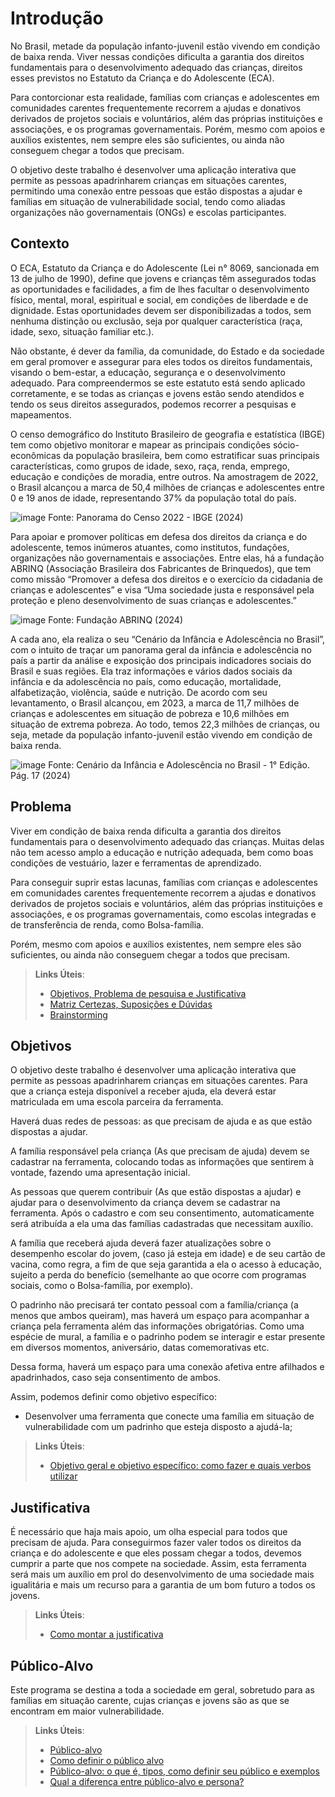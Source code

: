 # Introdução

No Brasil, metade da população infanto-juvenil estão vivendo em condição de baixa renda. Viver nessas condições dificulta a garantia dos direitos fundamentais para o desenvolvimento adequado das crianças, direitos esses previstos no Estatuto da Criança e do Adolescente (ECA). 

Para contorcionar esta realidade, famílias com crianças e adolescentes em comunidades carentes frequentemente recorrem a ajudas e donativos derivados de projetos sociais e voluntários, além das próprias instituições e associações, e os programas governamentais. Porém, mesmo com apoios e auxílios existentes, nem sempre eles são suficientes, ou ainda não conseguem chegar a todos que precisam.

O objetivo deste trabalho é desenvolver uma aplicação interativa que permite as pessoas apadrinharem crianças em situações carentes, permitindo uma conexão entre pessoas que estão dispostas a ajudar e famílias em situação de vulnerabilidade social, tendo como aliadas organizações não governamentais (ONGs) e escolas participantes.

## Contexto

O ECA, Estatuto da Criança e do Adolescente (Lei n° 8069, sancionada em 13 de julho de 1990), define que jovens e crianças têm assegurados todas as oportunidades e facilidades, a fim de lhes facultar o desenvolvimento físico, mental, moral, espiritual e social, em condições de liberdade e de dignidade. Estas oportunidades devem ser disponibilizadas a todos, sem nenhuma distinção ou exclusão, seja por qualquer característica (raça, idade, sexo, situação familiar etc.).

Não obstante, é dever da família, da comunidade, do Estado e da sociedade em geral promover e assegurar para eles todos os direitos fundamentais, visando o bem-estar, a educação, segurança e o desenvolvimento adequado.
Para compreendermos se este estatuto está sendo aplicado corretamente, e se todas as crianças e jovens estão sendo atendidos e tendo os seus direitos assegurados, podemos recorrer a pesquisas e mapeamentos.

O censo demográfico do Instituto Brasileiro de geografia e estatística (IBGE) tem como objetivo monitorar e mapear as principais condições sócio-econômicas da população brasileira, bem como estratificar suas principais características, como grupos de idade, sexo, raça, renda, emprego, educação e condições de moradia, entre outros. Na amostragem de 2022, o Brasil alcançou a marca de 50,4 milhões de crianças e adolescentes entre 0 e 19 anos de idade, representando 37% da população total do país. 

![image](https://github.com/ICEI-PUC-Minas-PMV-ADS/PMV-ADS-2024-1-E2-IntApp-Proj-T3-Grupo2/assets/110932147/4966a10c-a058-48d4-9671-ccd66109f16c)
Fonte: Panorama do Censo 2022 - IBGE (2024)


Para apoiar e promover políticas em defesa dos direitos da criança e do adolescente, temos inúmeros atuantes, como institutos, fundações, organizações não governamentais e associações. Entre elas, há a fundação ABRINQ (Associação Brasileira dos Fabricantes de Brinquedos), que tem como missão “Promover a defesa dos direitos e o exercício da cidadania de crianças e adolescentes” e visa “Uma sociedade justa e responsável pela proteção e pleno desenvolvimento de suas crianças e adolescentes.”

![image](https://github.com/ICEI-PUC-Minas-PMV-ADS/PMV-ADS-2024-1-E2-IntApp-Proj-T3-Grupo2/assets/110932147/33c4dc53-0b77-40d4-bc00-9e7e09c57973)
Fonte: Fundação ABRINQ (2024)

A cada ano, ela realiza o seu “Cenário da Infância e Adolescência no Brasil”, com o intuito de traçar um panorama geral da infância e adolescência no país a partir da análise e exposição dos principais indicadores sociais do Brasil e suas regiões. Ela traz informações e vários dados sociais da infância e da adolescência no país, como educação, mortalidade, alfabetização, violência, saúde e nutrição. De acordo com seu levantamento, o Brasil alcançou, em 2023, a marca de 11,7 milhões de crianças e adolescentes em situação de pobreza e 10,6 milhões em situação de extrema pobreza. Ao todo, temos 22,3 milhões de crianças, ou seja, metade da população infanto-juvenil estão vivendo em condição de baixa renda.

![image](https://github.com/ICEI-PUC-Minas-PMV-ADS/PMV-ADS-2024-1-E2-IntApp-Proj-T3-Grupo2/assets/110932147/f75d7fba-97c5-4ba5-9f1d-8e2ca3239bae)
Fonte: Cenário da Infância e Adolescência no Brasil - 1° Edição. Pág. 17 (2024)

## Problema

Viver em condição de baixa renda dificulta a garantia dos direitos fundamentais para o desenvolvimento adequado das crianças. Muitas delas não tem acesso amplo a educação e nutrição adequada, bem como boas condições de vestuário, lazer e ferramentas de aprendizado.

Para conseguir suprir estas lacunas, famílias com crianças e adolescentes em comunidades carentes frequentemente recorrem a ajudas e donativos derivados de projetos sociais e voluntários, além das próprias instituições e associações, e os programas governamentais, como escolas integradas e de transferência de renda, como Bolsa-família.

Porém, mesmo com apoios e auxílios existentes, nem sempre eles são suficientes, ou ainda não conseguem chegar a todos que precisam.




> **Links Úteis**:
> - [Objetivos, Problema de pesquisa e Justificativa](https://medium.com/@versioparole/objetivos-problema-de-pesquisa-e-justificativa-c98c8233b9c3)
> - [Matriz Certezas, Suposições e Dúvidas](https://medium.com/educa%C3%A7%C3%A3o-fora-da-caixa/matriz-certezas-suposi%C3%A7%C3%B5es-e-d%C3%BAvidas-fa2263633655)
> - [Brainstorming](https://www.euax.com.br/2018/09/brainstorming/)

## Objetivos

O objetivo deste trabalho é desenvolver uma aplicação interativa que permite as pessoas apadrinharem crianças em situações carentes. Para que a criança esteja disponível a receber ajuda, ela deverá estar matriculada em uma escola parceira da ferramenta.

Haverá duas redes de pessoas: as que precisam de ajuda e as que estão dispostas a ajudar. 

A família responsável pela criança (As que precisam de ajuda) devem se cadastrar na ferramenta, colocando todas as informações que sentirem à vontade, fazendo uma apresentação inicial. 

As pessoas que querem contribuir (As que estão dispostas a ajudar) e ajudar para o desenvolvimento da criança devem se cadastrar na ferramenta. Após o cadastro e com seu consentimento, automaticamente será atribuída a ela uma das famílias cadastradas que necessitam auxílio.

A família que receberá ajuda deverá fazer atualizações sobre o desempenho escolar do jovem, (caso já esteja em idade) e de seu cartão de vacina, como regra, a fim de que seja garantida a ela o acesso à educação, sujeito a perda do benefício (semelhante ao que ocorre com programas sociais, como o Bolsa-família, por exemplo). 

O padrinho não precisará ter contato pessoal com a família/criança (a menos que ambos queiram), mas haverá um espaço para acompanhar a criança pela ferramenta além das informações obrigatórias. Como uma espécie de mural, a família e o padrinho podem se interagir e estar presente em diversos momentos, aniversário, datas comemorativas etc.

Dessa forma, haverá um espaço para uma conexão afetiva entre afilhados e apadrinhados, caso seja consentimento de ambos.

Assim, podemos definir como objetivo específico:
- Desenvolver uma ferramenta que conecte uma família em situação de vulnerabilidade com um padrinho que esteja disposto a ajudá-la;


 
> **Links Úteis**:
> - [Objetivo geral e objetivo específico: como fazer e quais verbos utilizar](https://blog.mettzer.com/diferenca-entre-objetivo-geral-e-objetivo-especifico/)

## Justificativa

É necessário que haja mais apoio, um olha especial para todos que precisam de ajuda. Para conseguirmos fazer valer todos os direitos da criança e do adolescente e que eles possam chegar a todos, devemos cumprir a parte que nos compete na sociedade. Assim, esta ferramenta será mais um auxílio em prol do desenvolvimento de uma sociedade mais igualitária e mais um recurso para a garantia de um bom futuro a todos os jovens.

> **Links Úteis**:
> - [Como montar a justificativa](https://guiadamonografia.com.br/como-montar-justificativa-do-tcc/)

## Público-Alvo

Este programa se destina a toda a sociedade em geral, sobretudo para as famílias em situação carente, cujas crianças e jovens são as que se encontram em maior vulnerabilidade.

> **Links Úteis**:
> - [Público-alvo](https://blog.hotmart.com/pt-br/publico-alvo/)
> - [Como definir o público alvo](https://exame.com/pme/5-dicas-essenciais-para-definir-o-publico-alvo-do-seu-negocio/)
> - [Público-alvo: o que é, tipos, como definir seu público e exemplos](https://klickpages.com.br/blog/publico-alvo-o-que-e/)
> - [Qual a diferença entre público-alvo e persona?](https://rockcontent.com/blog/diferenca-publico-alvo-e-persona/)
